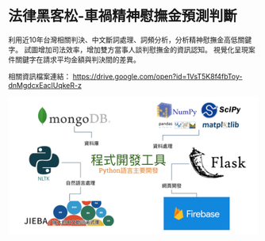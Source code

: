 # 法律黑客松-車禍精神慰撫金預測判斷

利用近10年台灣相關判決、中文斷詞處理、詞頻分析，分析精神慰撫金高低關鍵字。
試圖增加司法效率，增加雙方當事人談判慰撫金的資訊認知。
視覺化呈現案件關鍵字在請求平均金額與判決間的差異。

相關資訊檔案連結：
https://drive.google.com/open?id=1VsT5K8f4fbToy-dnMgdcxEacIUqkeR-z

![image](https://github.com/benbilly3/Legaltech_CarAccident/blob/master/車禍賠償金預測開發套件.png)
